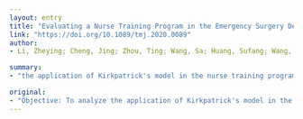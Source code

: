 ```yaml
---
layout: entry
title: "Evaluating a Nurse Training Program in the Emergency Surgery Department Based on the Kirkpatrick's Model and Clinical Demand During the COVID-19 Pandemic"
link: "https://doi.org/10.1089/tmj.2020.0089"
author:
- Li, Zheying; Cheng, Jing; Zhou, Ting; Wang, Sa; Huang, Sufang; Wang, Hui

summary:
- "the application of Kirkpatrick's model in the nurse training program based on clinical demand during the COVID-19. The trainees were observed in terms of their performance at reaction level and learning level. At reaction level, the degree of satisfaction scored by nurses was relatively high, with its total score achieving (18.77 +/- 3.09) The application confirms to be effective for the training program of emergency surgical nurses in the emergency surgery department."

original:
- "Objective: To analyze the application of Kirkpatrick's model in the nurse training program among the emergency surgery department based on clinical demand during the COVID-19 (coronavirus disease-2019). To provide reference for the training of emergency surgical nurses during the outbreak of COVID-19. Design: Guided by Kirkpatrick's model, 35 nurses in the emergency surgery department were trained according to a program that resulted from the clinical demand during the pandemic. The trainees were observed in terms of their performance at reaction level and learning level. Results: At reaction level, the degree of satisfaction scored by nurses was relatively high, with its total score achieving (18.77 +/- 3.09). At learning level, the differences between theoretical and operational scores of tested nurses before and after training proved to be statistically significant (p < 0.001). Conclusion: The application of Kirkpatrick's model based on clinical demand during the COVID-19 confirms to be effective for the training program of nurses in the emergency surgery department. It is also beneficial to improve nurses' knowledge and skills during the pandemic, which serves as a positive influence for clinical reference."
---
```


